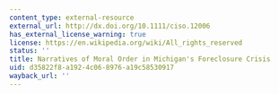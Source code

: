 ```yaml
---
content_type: external-resource
external_url: http://dx.doi.org/10.1111/ciso.12006
has_external_license_warning: true
license: https://en.wikipedia.org/wiki/All_rights_reserved
status: ''
title: Narratives of Moral Order in Michigan's Foreclosure Crisis
uid: d35822f8-a192-4c06-8976-a19c58530917
wayback_url: ''
---
```

